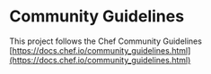 # Community Guidelines

This project follows the Chef Community Guidelines [https://docs.chef.io/community_guidelines.html](https://docs.chef.io/community_guidelines.html)

